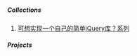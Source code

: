 
##### Collections

1. [可想实现一个自己的简单jQuery库？系列](http://www.meckodo.com/#!/article/5886136b6d67c807096f6c4f)

##### Projects

